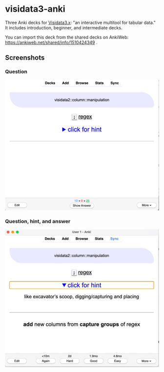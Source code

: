 # visidata3-anki

Three Anki decks for [Visidata3.x](https://www.visidata.org/): "an interactive multitool for tabular data."
It includes introduction, beginner, and intermediate decks.

You can import this deck from the shared decks on AnkiWeb: <https://ankiweb.net/shared/info/1510424349> .

## Screenshots

### Question

![example note](visidata-demo-note-question.png)

### Question, hint, and answer

![example note with hint and answer](visidata-demo-note-hint-answer.png)